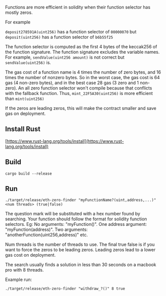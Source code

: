 Functions are more efficient in solidity when their function selector has mostly zeros.

For example

`deposit278591A(uint256)` has a function selector of `00000070`
but `deposit(uint256)` has a function selector of `b6b55f25`

The function selector is computed as the first 4 bytes of the keccak256 of the function signature. The function signature excludes the variable names. For example, `sendValue(uint256 amount)` is not correct but `sendValue(uint256)` is.

The gas cost of a function name is 4 times the number of zero bytes, and 16 times the number of nonzero bytes. So in the worst case, the gas cost is 64 gas (4 non-zero bytes), and in the best case 28 gas (3 zero and 1 non-zero). An all zero function selector won't compile because that conflicts with the fallback function. Thus, `mint_22F5A30(uint256)` is more efficient than `mint(uint256)`

If the zeros are leading zeros, this will make the contract smaller and save gas on deployment.

## Install Rust
[https://www.rust-lang.org/tools/install](https://www.rust-lang.org/tools/install)

## Build
`cargo build --release`

## Run
`./target/release/eth-zero-finder "myFunctionName?(uint,address,...)" <num threads> (true|false)`

The question mark will be substituted with a hex number found by searching. Your function should follow the format for solidity function selectors. Eg: No arguments: "myFunction()". One address argument: "myFunction(address)". Two arguments: "anotherFunction(uint256,address)" etc.

Num threads is the number of threads to use. The final true false is if you want to force the zeros to be leading zeros. Leading zeros lead to a lower gas cost on deployment. 

The search usually finds a solution in less than 30 seconds on a macbook pro with 8 threads.

Example run:

`./target/release/eth-zero-finder "withdraw_?()" 8 true`
